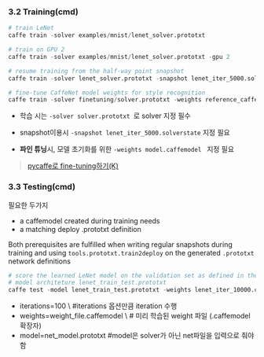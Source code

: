 ### 3.2 Training(cmd)

```python 
# train LeNet
caffe train -solver examples/mnist/lenet_solver.prototxt

# train on GPU 2
caffe train -solver examples/mnist/lenet_solver.prototxt -gpu 2

# resume training from the half-way point snapshot
caffe train -solver lenet_solver.prototxt -snapshot lenet_iter_5000.solverstate

# fine-tune CaffeNet model weights for style recognition
caffe train -solver finetuning/solver.prototxt -weights reference_caffenet.caffemodel

```

- 학습 시는 `-solver solver.prototxt `로 solver 지정 필수 

- snapshot이용시 `-snapshot lenet_iter_5000.solverstate` 지정 필요 

- **파인 튜닝**시, 모델 초기화를 위한 `-weights model.caffemodel ` 지정 필요 


> [pycaffe로 fine-tuning하기(K)](http://yochin47.blogspot.com/2016/03/pycaffe-fine-tuning.html)


### 3.3 Testing(cmd)
필요한 두가지 
- a caffemodel created during training needs
- a matching deploy .prototxt definition 

Both prerequisites are fulfilled when writing regular snapshots during training and using `tools.prototxt.train2deploy` on the generated `.prototxt` network definitions 


```python
# score the learned LeNet model on the validation set as defined in the
# model architeture lenet_train_test.prototxt
caffe test -model lenet_train_test.prototxt -weights lenet_iter_10000.caffemodel -iterations 100
```
 - iterations=100 \ #iterations 옵션만큼 iteration 수행
 - weights=weight_file.caffemodel \ # 미리 학습된 weight 파일 (.caffemodel 확장자)
 - model=net_model.prototxt  #model은 solver가 아닌 net파일을 입력으로 줘야 함





